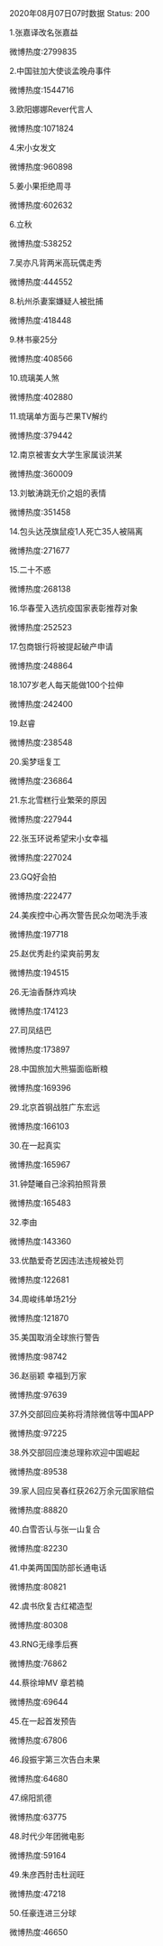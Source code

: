 2020年08月07日07时数据
Status: 200

1.张嘉译改名张嘉益

微博热度:2799835

2.中国驻加大使谈孟晚舟事件

微博热度:1544716

3.欧阳娜娜Rever代言人

微博热度:1071824

4.宋小女发文

微博热度:960898

5.姜小果拒绝周寻

微博热度:602632

6.立秋

微博热度:538252

7.吴亦凡背两米高玩偶走秀

微博热度:444552

8.杭州杀妻案嫌疑人被批捕

微博热度:418448

9.林书豪25分

微博热度:408566

10.琉璃美人煞

微博热度:402880

11.琉璃单方面与芒果TV解约

微博热度:379442

12.南京被害女大学生家属谈洪某

微博热度:360009

13.刘敏涛跳无价之姐的表情

微博热度:351458

14.包头达茂旗鼠疫1人死亡35人被隔离

微博热度:271677

15.二十不惑

微博热度:268138

16.华春莹入选抗疫国家表彰推荐对象

微博热度:252523

17.包商银行将被提起破产申请

微博热度:248864

18.107岁老人每天能做100个拉伸

微博热度:242400

19.赵睿

微博热度:238548

20.奚梦瑶复工

微博热度:236864

21.东北雪糕行业繁荣的原因

微博热度:227944

22.张玉环说希望宋小女幸福

微博热度:227024

23.GQ好会拍

微博热度:222477

24.美疾控中心再次警告民众勿喝洗手液

微博热度:197718

25.赵优秀赴约梁爽前男友

微博热度:194515

26.无油香酥炸鸡块

微博热度:174123

27.司凤结巴

微博热度:173897

28.中国旅加大熊猫面临断粮

微博热度:169396

29.北京首钢战胜广东宏远

微博热度:166103

30.在一起真实

微博热度:165967

31.钟楚曦自己涂鸦拍照背景

微博热度:165483

32.李由

微博热度:143360

33.优酷爱奇艺因违法违规被处罚

微博热度:122681

34.周峻纬单场21分

微博热度:121870

35.美国取消全球旅行警告

微博热度:98742

36.赵丽颖 幸福到万家

微博热度:97639

37.外交部回应美称将清除微信等中国APP

微博热度:97225

38.外交部回应澳总理称欢迎中国崛起

微博热度:89538

39.家人回应吴春红获262万余元国家赔偿

微博热度:88820

40.白雪否认与张一山复合

微博热度:82230

41.中美两国国防部长通电话

微博热度:80821

42.虞书欣复古红裙造型

微博热度:80308

43.RNG无缘季后赛

微博热度:76862

44.蔡徐坤MV 章若楠

微博热度:69644

45.在一起首发预告

微博热度:67806

46.段振宇第三次告白未果

微博热度:64680

47.绵阳凯德

微博热度:63775

48.时代少年团微电影

微博热度:59164

49.朱彦西肘击杜润旺

微博热度:47218

50.任豪连进三分球

微博热度:46650

